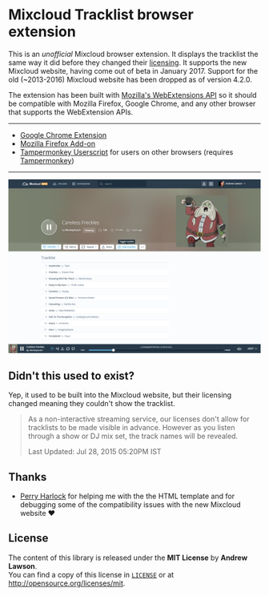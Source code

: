# Mixcloud Tracklist browser extension

This is an *unofficial* Mixcloud browser extension. It displays the tracklist
the same way it did before they changed their [licensing][mc-support].
It supports the new Mixcloud website, having come out of beta in January 2017.
Support for the old (~2013-2016) Mixcloud website has been dropped as of
version 4.2.0.

The extension has been built with [Mozilla's WebExtensions API][moz-webext] so
it should be compatible with Mozilla Firefox, Google Chrome, and any other
browser that supports the WebExtension APIs.

---

 - [Google Chrome Extension][chrome-install]
 - [Mozilla Firefox Add-on][firefox-install]
 - [Tampermonkey Userscript][tampermonkey-install] for users on other browsers (requires [Tampermonkey][tampermonkey])

---

![Screenshot](screenshot.png)

## Didn't this used to exist?
Yep, it used to be built into the Mixcloud website, but their licensing changed meaning they couldn't show the tracklist.

> As a non-interactive streaming service, our licenses don't allow for
> tracklists to be made visible in advance. However as you listen through a
> show or DJ mix set, the track names will be revealed.
>
> Last Updated: Jul 28, 2015 05:20PM IST

## Thanks
 - [Perry Harlock](https://github.com/perryharlock) for helping me with the the HTML template and for debugging some of the compatibility issues with the new Mixcloud website :heart:

## License
The content of this library is released under the **MIT License** by
**Andrew Lawson**.<br/> You can find a copy of this license in
[`LICENSE`](LICENSE) or at http://opensource.org/licenses/mit.

[chrome-install]: https://chrome.google.com/webstore/detail/mixcloud-tracklist/lkoingeajallinlnijfpmmddoeoficef
[firefox-install]: https://addons.mozilla.org/firefox/addon/mixcloud-tracklist
[tampermonkey-install]: https://gist.github.com/adlawson/147e22f20e6f1eeb75c8e37acc19c96c
[mc-support]: http://support.mixcloud.com/customer/portal/articles/1595557
[moz-webext]: https://wiki.mozilla.org/WebExtensions
[tampermonkey]: https://tampermonkey.net/
